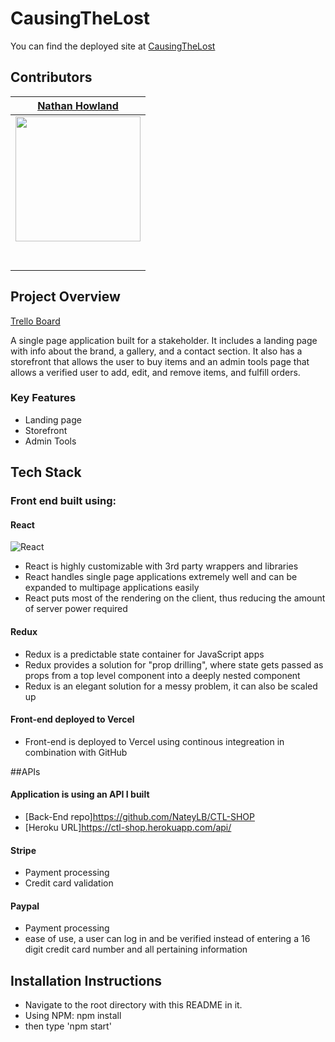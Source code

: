 # CausingTheLost
 You can find the deployed site at [CausingTheLost](https://causingthelost.com)
 
##  Contributors
|                                                       [Nathan Howland](https://github.com/NateyLB)                                                        |
| :-------------------------------------------------------------------------------------------------------------------------------------------------------: |
| [<img src="https://avatars0.githubusercontent.com/u/38302941?s=400&u=3b7e89f5287acbf4ba469f7a2625f3bc4a58927f&v=4" width = "200" />](https://github.com/) |
[<img src="https://github.com/favicon.ico" width="15"> ](https://github.com/NateyLB)                                                                        |
|         [ <img src="https://static.licdn.com/sc/h/al2o9zrvru7aqj8e1x2rzsrca" width="15"> ](https://www.linkedin.com/in/nathan-howland-3611241a6/)         |

## Project Overview

 [Trello Board](https://trello.com/b/QVRRlVbs/causing-the-lost-website)

A single page application built for a stakeholder. It includes a landing page with info about the brand, a gallery, and a contact section. It also has a storefront that allows the user to buy items and an admin tools page that allows a verified user to add, edit, and remove items, and fulfill orders. 

###  Key Features

- Landing page
- Storefront
- Admin Tools

##  Tech Stack

### Front end built using:

#### React
![React](https://img.shields.io/badge/react-v16.13.1-blue.svg)

- React is highly customizable with 3rd party wrappers and libraries
- React handles single page applications extremely well and can be expanded to multipage applications easily
- React puts most of the rendering on the client, thus reducing the amount of server power required

#### Redux
- Redux is a predictable state container for JavaScript apps
- Redux provides a solution for "prop drilling", where state gets passed as props from a top level component into a deeply nested component
- Redux is an elegant solution for a messy problem, it can also be scaled up

#### Front-end deployed to Vercel
- Front-end is deployed to Vercel using continous integreation in combination with GitHub

##APIs

#### Application is using an API I built
- [Back-End repo]https://github.com/NateyLB/CTL-SHOP
- [Heroku URL]https://ctl-shop.herokuapp.com/api/

#### Stripe 
- Payment processing
- Credit card validation

#### Paypal
- Payment processing
- ease of use, a user can log in and be verified instead of entering a 16 digit credit card number and all pertaining information

## Installation Instructions

- Navigate to the root directory with this README in it.
- Using NPM: npm install
- then type 'npm start'

